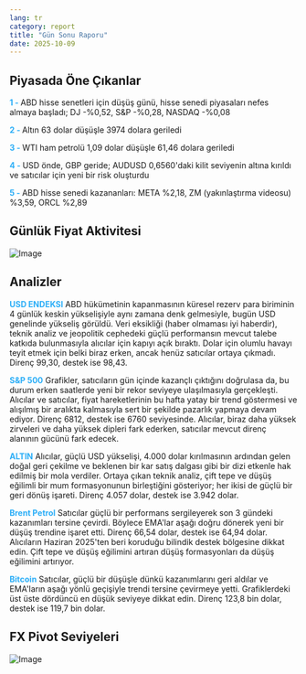 ```yaml
---
lang: tr
category: report
title: "Gün Sonu Raporu"
date: 2025-10-09
---
```



<h2>Piyasada Öne Çıkanlar</h2>
<strong style="color: #2caef7;">1 - </strong> ABD hisse senetleri için düşüş günü, hisse senedi piyasaları nefes almaya başladı; DJ -%0,52, S&P -%0,28, NASDAQ -%0,08

<strong style="color: #2caef7;">2 - </strong> Altın 63 dolar düşüşle 3974 dolara geriledi

<strong style="color: #2caef7;">3 - </strong> WTI ham petrolü 1,09 dolar düşüşle 61,46 dolara geriledi

<strong style="color: #2caef7;">4 - </strong> USD önde, GBP geride; AUDUSD 0,6560'daki kilit seviyenin altına kırıldı ve satıcılar için yeni bir risk oluşturdu

<strong style="color: #2caef7;">5 - </strong> ABD hisse senedi kazananları: META %2,18, ZM (yakınlaştırma videosu) %3,59, ORCL %2,89



<h2>Günlük Fiyat Aktivitesi</h2>
<img src="https://markleighedu.github.io/img/Oct-2025/09-Oct-2025/price.jpg" alt="Image"/>

<h2>Analizler</h2>
<strong style="color: #2caef7;">USD ENDEKSI</strong> ABD hükümetinin kapanmasının küresel rezerv para biriminin 4 günlük keskin yükselişiyle aynı zamana denk gelmesiyle, bugün USD genelinde yükseliş görüldü. Veri eksikliği (haber olmaması iyi haberdir), teknik analiz ve jeopolitik cephedeki güçlü performansın mevcut talebe katkıda bulunmasıyla alıcılar için kapıyı açık bıraktı. Dolar için olumlu havayı teyit etmek için belki biraz erken, ancak henüz satıcılar ortaya çıkmadı. Direnç 99,30, destek ise 98,43.

<strong style="color: #2caef7;">S&P 500</strong> Grafikler, satıcıların gün içinde kazançlı çıktığını doğrulasa da, bu durum erken saatlerde yeni bir rekor seviyeye ulaşılmasıyla gerçekleşti. Alıcılar ve satıcılar, fiyat hareketlerinin bu hafta yatay bir trend göstermesi ve alışılmış bir aralıkta kalmasıyla sert bir şekilde pazarlık yapmaya devam ediyor. Direnç 6812, destek ise 6760 seviyesinde. Alıcılar, biraz daha yüksek zirveleri ve daha yüksek dipleri fark ederken, satıcılar mevcut direnç alanının gücünü fark edecek.

<strong style="color: #2caef7;">ALTIN</strong> Alıcılar, güçlü USD yükselişi, 4.000 dolar kırılmasının ardından gelen doğal geri çekilme ve beklenen bir kar satış dalgası gibi bir dizi etkenle hak edilmiş bir mola verdiler. Ortaya çıkan teknik analiz, çift tepe ve düşüş eğilimli bir mum formasyonunun birleştiğini gösteriyor; her ikisi de güçlü bir geri dönüş işareti. Direnç 4.057 dolar, destek ise 3.942 dolar.

<strong style="color: #2caef7;">Brent Petrol</strong> Satıcılar güçlü bir performans sergileyerek son 3 gündeki kazanımları tersine çevirdi. Böylece EMA'lar aşağı doğru dönerek yeni bir düşüş trendine işaret etti. Direnç 66,54 dolar, destek ise 64,94 dolar. Alıcıların Haziran 2025'ten beri koruduğu bilindik destek bölgesine dikkat edin. Çift tepe ve düşüş eğilimini artıran düşüş formasyonları da düşüş eğilimini artırıyor.

<strong style="color: #2caef7;">Bitcoin</strong> Satıcılar, güçlü bir düşüşle dünkü kazanımlarını geri aldılar ve EMA'ların aşağı yönlü geçişiyle trendi tersine çevirmeye yetti. Grafiklerdeki üst üste dördüncü en düşük seviyeye dikkat edin. Direnç 123,8 bin dolar, destek ise 119,7 bin dolar.



<h2>FX Pivot Seviyeleri</h2>
<img src="https://markleighedu.github.io/img/Oct-2025/09-Oct-2025/pivot.jpg" alt="Image"/>
